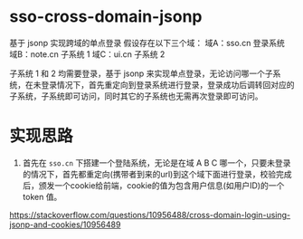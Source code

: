 # sso-cross-domain-jsonp
基于 jsonp 实现跨域的单点登录
假设存在以下三个域：
域A：sso.cn     登录系统
域B：note.cn    子系统 1
域C：ui.cn      子系统 2

子系统 1 和 2 均需要登录，基于 jsonp 来实现单点登录，无论访问哪一个子系统，在未登录情况下，首先重定向到登录系统进行登录，登录成功后调转回对应的子系统，子系统即可访问，同时其它的子系统也无需再次登录即可访问。
# 实现思路
1. 首先在 `sso.cn` 下搭建一个登陆系统，无论是在域 A B C 哪一个，只要未登录的情况下，首先都重定向(携带者到来的url)到这个域下面进行登录，校验完成后，颁发一个cookie给前端，cookie的值为包含用户信息(如用户ID)的一个 token 值。



https://stackoverflow.com/questions/10956488/cross-domain-login-using-jsonp-and-cookies/10956489